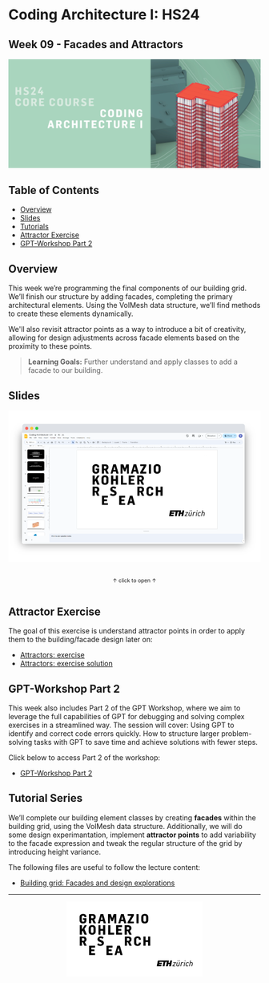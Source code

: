 # Coding Architecture I: HS24

## Week 09 - Facades and Attractors

![Course Banner](/.static/cai-banner_hs24.jpg)

## Table of Contents

* [Overview](#overview)
* [Slides](#slides)
* [Tutorials](#tutorials)
* [Attractor Exercise](#attractor-exercise)
* [GPT-Workshop Part 2](#gpt-workshop-part-2)

## Overview

This week we’re programming the final components of our building grid. We’ll finish our structure by adding facades, completing the primary architectural elements. Using the VolMesh data structure, we’ll find methods to create these elements dynamically.

We'll also revisit attractor points as a way to introduce a bit of creativity, allowing for design adjustments across facade elements based on the proximity to these points.

>**Learning Goals:** Further understand and apply classes to add a facade to our building.

## Slides

[![Slides](/lectures/week-01/images/slides.png)](https://docs.google.com/presentation/d/1fhw6GZULVofH71-OzWqwIGEJx5BwCTw0qYLekoegSt8/edit?usp=sharing)

<div style="display: flex; justify-content: center; align-items: center; height: 1vh;">
    <p style="font-size: 75%;">
        ↑ click to open ↑
    </p>
</div>

## Attractor Exercise

The goal of this exercise is understand attractor points in order to apply them to the building/facade design later on:

- [Attractors: exercise](/lectures/week-09/examples/attractors_HS24.gh)
- [Attractors: exercise solution](/lectures/week-09/examples/attractors_solution_hs24.gh)

## GPT-Workshop Part 2

This week also includes Part 2 of the GPT Workshop, where we aim to leverage the full capabilities of GPT for debugging and solving complex exercises in a streamlined way. The session will cover: Using GPT to identify and correct code errors quickly.
How to structure larger problem-solving tasks with GPT to save time and achieve solutions with fewer steps.

Click below to access Part 2 of the workshop:

- [GPT-Workshop Part 2](/gpt-workshop/02_Using-GPT-for-Debugging.md) 

## Tutorial Series

We’ll complete our building element classes by creating **facades** within the building grid, using the VolMesh data structure. Additionally, we will do some design experimantation, implement **attractor points** to add variability to the facade expression and tweak the regular structure of the grid by introducing height variance.

The following files are useful to follow the lecture content:

- [Building grid: Facades and design explorations](/lectures/week-09/examples/building-grid-walls-facades-hs24.gh)

---

<p align="middle">
<img src="../../.static/gkr-logo.png" alt="Gramazio Kohler Research" height="150"/>
</p>